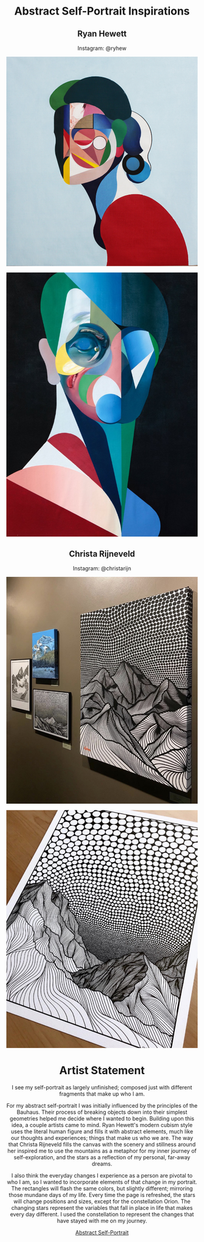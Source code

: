 <div align=center>

# Abstract Self-Portrait Inspirations

## Ryan Hewett
Instagram: @ryhew

![](https://github.com/TheOneAndOnlyStack/Vu_Stack_ART2210/raw/master/Projects/AbstractPortrait/p5/Image%20Folder/Untitled1_RyanHewett.jpg)

![](https://github.com/TheOneAndOnlyStack/Vu_Stack_ART2210/raw/master/Projects/AbstractPortrait/p5/Image%20Folder/Untitled2_RyanHewett.jpg)


## Christa Rijneveld
Instagram: @christarijn

![](https://github.com/TheOneAndOnlyStack/Vu_Stack_ART2210/raw/master/Projects/AbstractPortrait/p5/Image%20Folder/Christa%20Rijneveld2.jpg)

![](https://github.com/TheOneAndOnlyStack/Vu_Stack_ART2210/raw/master/Projects/AbstractPortrait/p5/Image%20Folder/Christa%20Rijneveld3.jpg)


# Artist Statement


I see my self-portrait as largely unfinished; composed just with different fragments that make up who I am. 

For my abstract self-portrait I was initially influenced by the principles of the Bauhaus. Their process of breaking objects down into their simplest geometries helped me decide where I wanted to begin. Building upon this idea, a couple artists came to mind. 
Ryan Hewett's modern cubism style uses the literal human figure and fills it with abstract elements, much like our thoughts and experiences; things that make us who we are. The way that Christa Rijneveld fills the canvas with the scenery and stillness around her inspired me to use the mountains as a metaphor for my inner journey of self-exploration, and the stars as a reflection of my personal, far-away dreams. 

I also think the everyday changes I experience as a person are pivotal to who I am, so I  wanted to incorporate elements of that change in my portrait. The rectangles will flash the same colors, but slightly different; mirroring those mundane days of my life. Every time the page is refreshed, the stars will change positions and sizes, except for the constellation Orion. The changing stars represent the variables that fall in place in life that makes every day different. I used the constellation to represent the changes that have stayed with me on my journey. 

[Abstract Self-Portrait](https://theoneandonlystack.github.io/Vu_Stack_ART2210//Projects/AbstractPortrait/p5/Project_Version_2.html)